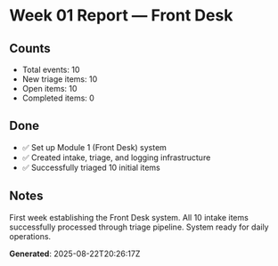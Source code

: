 # Week 01 Report — Front Desk

## Counts

- Total events: 10
- New triage items: 10  
- Open items: 10
- Completed items: 0

## Done

- ✅ Set up Module 1 (Front Desk) system
- ✅ Created intake, triage, and logging infrastructure
- ✅ Successfully triaged 10 initial items

## Notes

First week establishing the Front Desk system. All 10 intake items successfully processed through triage pipeline. System ready for daily operations.

**Generated**: 2025-08-22T20:26:17Z
